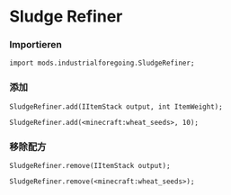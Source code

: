 # Sludge Refiner

### Importieren

```zenscript
import mods.industrialforegoing.SludgeRefiner;
```

### 添加

```zenscript
SludgeRefiner.add(IItemStack output, int ItemWeight);

SludgeRefiner.add(<minecraft:wheat_seeds>, 10);
```

### 移除配方

```zenscript
SludgeRefiner.remove(IItemStack output);

SludgeRefiner.remove(<minecraft:wheat_seeds>);
```